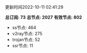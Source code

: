 更新时间2022-10-11 02:41:29

**总订阅: 73**
**总节点: 2027**
**有效节点: 802**
- ss节点: 464
- v2ray节点: 275
- trojan节点: 52
- ssr节点: 11
